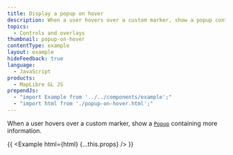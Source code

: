 ```yaml
---
title: Display a popup on hover
description: When a user hovers over a custom marker, show a popup containing more information.
topics:
  - Controls and overlays
thumbnail: popup-on-hover
contentType: example
layout: example
hideFeedback: true
language:
  - JavaScript
products:
  - MapLibre GL JS
prependJs:
  - "import Example from '../../components/example';"
  - "import html from './popup-on-hover.html';"
---
```


When a user hovers over a custom marker, show a [`Popup`](https://u-n-l.github.io/unl-map-js-docs/api/markers/#popup) containing more information.

{{ <Example html={html} {...this.props} /> }}
